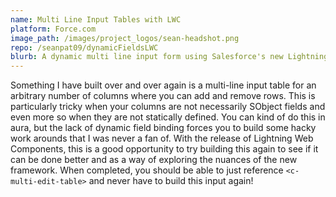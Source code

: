 ```yaml
---
name: Multi Line Input Tables with LWC
platform: Force.com
image_path: /images/project_logos/sean-headshot.png
repo: /seanpat09/dynamicFieldsLWC
blurb: A dynamic multi line input form using Salesforce's new Lightning Web Components
---
```


Something I have built over and over again is a multi-line input table for an arbitrary number of columns where you can add and remove rows. This is particularly tricky when your columns are not necessarily SObject fields and even more so when they are not statically defined. You can kind of do this in aura, but the lack of dynamic field binding forces you to build some hacky work arounds that I was never a fan of. With the release of Lightning Web Components, this is a good opportunity to try building this again to see if it can be done better and as a way of exploring the nuances of the new framework. When completed, you should be able to just reference `<c-multi-edit-table>` and never have to build this input again!
